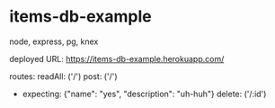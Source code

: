 # items-db-example
node, express, pg, knex

deployed URL:
https://items-db-example.herokuapp.com/

routes: 
readAll: ('/')
post: ('/')
  - expecting: {"name": "yes", "description": "uh-huh"}
delete: ('/:id')
